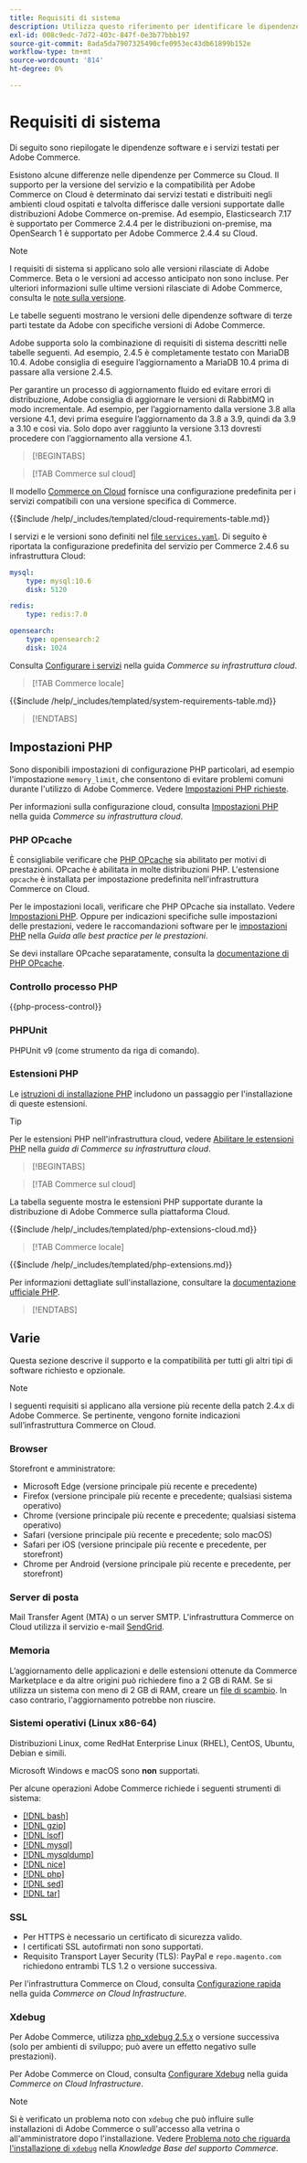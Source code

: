 ```yaml
---
title: Requisiti di sistema
description: Utilizza questo riferimento per identificare le dipendenze software richieste testate con le versioni di Adobe Commerce.
exl-id: 008c9edc-7d72-403c-847f-0e3b77bbb197
source-git-commit: 8ada5da7907325490cfe0953ec43db61899b152e
workflow-type: tm+mt
source-wordcount: '814'
ht-degree: 0%

---
```


# Requisiti di sistema

Di seguito sono riepilogate le dipendenze software e i servizi testati per Adobe Commerce.

Esistono alcune differenze nelle dipendenze per Commerce su Cloud. Il supporto per la versione del servizio e la compatibilità per Adobe Commerce on Cloud è determinato dai servizi testati e distribuiti negli ambienti cloud ospitati e talvolta differisce dalle versioni supportate dalle distribuzioni Adobe Commerce on-premise. Ad esempio, Elasticsearch 7.17 è supportato per Commerce 2.4.4 per le distribuzioni on-premise, ma OpenSearch 1 è supportato per Adobe Commerce 2.4.4 su Cloud.

>[!NOTE]
>
>I requisiti di sistema si applicano solo alle versioni rilasciate di Adobe Commerce. Beta o le versioni ad accesso anticipato non sono incluse. Per ulteriori informazioni sulle ultime versioni rilasciate di Adobe Commerce, consulta le [note sulla versione](../release/release-notes/overview.md).

Le tabelle seguenti mostrano le versioni delle dipendenze software di terze parti testate da Adobe con specifiche versioni di Adobe Commerce.

Adobe supporta solo la combinazione di requisiti di sistema descritti nelle tabelle seguenti. Ad esempio, 2.4.5 è completamente testato con MariaDB 10.4. Adobe consiglia di eseguire l’aggiornamento a MariaDB 10.4 prima di passare alla versione 2.4.5.

Per garantire un processo di aggiornamento fluido ed evitare errori di distribuzione, Adobe consiglia di aggiornare le versioni di RabbitMQ in modo incrementale. Ad esempio, per l’aggiornamento dalla versione 3.8 alla versione 4.1, devi prima eseguire l’aggiornamento da 3.8 a 3.9, quindi da 3.9 a 3.10 e così via. Solo dopo aver raggiunto la versione 3.13 dovresti procedere con l’aggiornamento alla versione 4.1.

>[!BEGINTABS]

>[!TAB Commerce sul cloud]

Il modello [Commerce on Cloud](https://github.com/magento/magento-cloud) fornisce una configurazione predefinita per i servizi compatibili con una versione specifica di Commerce.

{{$include /help/_includes/templated/cloud-requirements-table.md}}

I servizi e le versioni sono definiti nel [file `services.yaml`](https://github.com/magento/magento-cloud/blob/master/.magento/services.yaml). Di seguito è riportata la configurazione predefinita del servizio per Commerce 2.4.6 su infrastruttura Cloud:

```yaml
mysql:
    type: mysql:10.6
    disk: 5120

redis:
    type: redis:7.0

opensearch:
    type: opensearch:2
    disk: 1024
```

Consulta [Configurare i servizi](https://experienceleague.adobe.com/docs/commerce-cloud-service/user-guide/configure/service/services-yaml.html) nella guida _Commerce su infrastruttura cloud_.

>[!TAB Commerce locale]

{{$include /help/_includes/templated/system-requirements-table.md}}

>[!ENDTABS]

## Impostazioni PHP

Sono disponibili impostazioni di configurazione PHP particolari, ad esempio l&#39;impostazione `memory_limit`, che consentono di evitare problemi comuni durante l&#39;utilizzo di Adobe Commerce. Vedere [Impostazioni PHP richieste](prerequisites/php-settings.md).

Per informazioni sulla configurazione cloud, consulta [Impostazioni PHP](https://experienceleague.adobe.com/docs/commerce-cloud-service/user-guide/configure/app/php-settings.html) nella guida _Commerce su infrastruttura cloud_.

### PHP OPcache

È consigliabile verificare che [PHP OPcache](https://www.php.net/manual/en/intro.opcache.php) sia abilitato per motivi di prestazioni. OPcache è abilitata in molte distribuzioni PHP. L&#39;estensione `opcache` è installata per impostazione predefinita nell&#39;infrastruttura Commerce on Cloud.

Per le impostazioni locali, verificare che PHP OPcache sia installato. Vedere [Impostazioni PHP](prerequisites/php-settings.md). Oppure per indicazioni specifiche sulle impostazioni delle prestazioni, vedere le raccomandazioni software per le [impostazioni PHP](https://experienceleague.adobe.com/docs/commerce-operations/performance-best-practices/software.html#php-settings) nella _Guida alle best practice per le prestazioni_.

Se devi installare OPcache separatamente, consulta la [documentazione di PHP OPcache](https://www.php.net/manual/en/opcache.setup.php).

### Controllo processo PHP

{{php-process-control}}

### PHPUnit

PHPUnit v9 (come strumento da riga di comando).

### Estensioni PHP

Le [istruzioni di installazione PHP](prerequisites/php-settings.md) includono un passaggio per l&#39;installazione di queste estensioni.

>[!TIP]
>
>Per le estensioni PHP nell&#39;infrastruttura cloud, vedere [Abilitare le estensioni PHP](https://experienceleague.adobe.com/docs/commerce-cloud-service/user-guide/configure/app/php-settings.html#enable-extensions) nella _guida di Commerce su infrastruttura cloud_.

>[!BEGINTABS]

>[!TAB Commerce sul cloud]

La tabella seguente mostra le estensioni PHP supportate durante la distribuzione di Adobe Commerce sulla piattaforma Cloud.

{{$include /help/_includes/templated/php-extensions-cloud.md}}

>[!TAB Commerce locale]

{{$include /help/_includes/templated/php-extensions.md}}

Per informazioni dettagliate sull&#39;installazione, consultare la [documentazione ufficiale PHP](https://www.php.net/manual/en/extensions.php).

>[!ENDTABS]

## Varie

Questa sezione descrive il supporto e la compatibilità per tutti gli altri tipi di software richiesto e opzionale.

>[!NOTE]
>
>I seguenti requisiti si applicano alla versione più recente della patch 2.4.x di Adobe Commerce. Se pertinente, vengono fornite indicazioni sull’infrastruttura Commerce on Cloud.

### Browser

Storefront e amministratore:

- Microsoft Edge (versione principale più recente e precedente)
- Firefox (versione principale più recente e precedente; qualsiasi sistema operativo)
- Chrome (versione principale più recente e precedente; qualsiasi sistema operativo)
- Safari (versione principale più recente e precedente; solo macOS)
- Safari per iOS (versione principale più recente e precedente, per storefront)
- Chrome per Android (versione principale più recente e precedente, per storefront)

### Server di posta

Mail Transfer Agent (MTA) o un server SMTP. L&#39;infrastruttura Commerce on Cloud utilizza il servizio e-mail [SendGrid](https://experienceleague.adobe.com/docs/commerce-cloud-service/user-guide/project/sendgrid.html).

### Memoria

L’aggiornamento delle applicazioni e delle estensioni ottenute da Commerce Marketplace e da altre origini può richiedere fino a 2 GB di RAM. Se si utilizza un sistema con meno di 2 GB di RAM, creare un [file di scambio](https://support.magento.com/hc/en-us/articles/360032980432). In caso contrario, l&#39;aggiornamento potrebbe non riuscire.

### Sistemi operativi (Linux x86-64)

Distribuzioni Linux, come RedHat Enterprise Linux (RHEL), CentOS, Ubuntu, Debian e simili.

Microsoft Windows e macOS sono **non** supportati.

Per alcune operazioni Adobe Commerce richiede i seguenti strumenti di sistema:

- [[!DNL bash]](https://www.gnu.org/software/bash/)
- [[!DNL gzip]](https://www.gzip.org/)
- [[!DNL lsof]](https://linux.die.net/man/8/lsof)
- [[!DNL mysql]](https://www.mysql.com/)
- [[!DNL mysqldump]](https://dev.mysql.com/doc/refman/8.0/en/mysqldump.html)
- [[!DNL nice]](https://linux.die.net/man/1/nice)
- [[!DNL php]](https://www.php.net/)
- [[!DNL sed]](https://www.gnu.org/software/sed/manual/sed.html)
- [[!DNL tar]](https://linux.die.net/man/1/tar)

### SSL

- Per HTTPS è necessario un certificato di sicurezza valido.
- I certificati SSL autofirmati non sono supportati.
- Requisito Transport Layer Security (TLS): PayPal e `repo.magento.com` richiedono entrambi TLS 1.2 o versione successiva.

Per l&#39;infrastruttura Commerce on Cloud, consulta [Configurazione rapida](https://experienceleague.adobe.com/docs/commerce-cloud-service/user-guide/cdn/setup-fastly/fastly-configuration.html) nella guida _Commerce on Cloud Infrastructure_.

### Xdebug

Per Adobe Commerce, utilizza [php_xdebug 2.5.x](https://xdebug.org/download) o versione successiva (solo per ambienti di sviluppo; può avere un effetto negativo sulle prestazioni).

Per Adobe Commerce on Cloud, consulta [Configurare Xdebug](https://experienceleague.adobe.com/docs/commerce-cloud-service/user-guide/develop/test/debug.html) nella guida _Commerce on Cloud Infrastructure_.

>[!NOTE]
>
>Si è verificato un problema noto con `xdebug` che può influire sulle installazioni di Adobe Commerce o sull&#39;accesso alla vetrina o all&#39;amministratore dopo l&#39;installazione. Vedere [Problema noto che riguarda l&#39;installazione di `xdebug`](https://experienceleague.adobe.com/docs/commerce-knowledge-base/kb/troubleshooting/miscellaneous/known-issues-that-affect-installation.html) nella _Knowledge Base del supporto Commerce_.


<!-- Last updated from includes: 2025-08-26 16:56:07 -->
